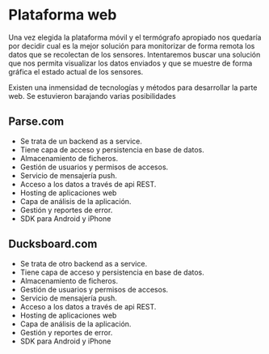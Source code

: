 # Plataforma web

Una vez elegida la plataforma móvil y el termógrafo apropiado nos quedaría por decidir cual es la mejor solución para monitorizar de forma remota los datos que se recolectan de los sensores. Intentaremos buscar una solución que nos permita visualizar los datos enviados y que se muestre de forma gráfica el estado actual de los sensores. 

Existen una inmensidad de tecnologías y métodos para desarrollar la parte web. Se estuvieron barajando varias posibilidades 


## Parse.com
- Se trata de un backend as a service.
- Tiene capa de acceso y persistencia en base de datos.
- Almacenamiento de ficheros.
- Gestión de usuarios y permisos de accesos.
- Servicio de mensajería push.
- Acceso a los datos a través de api REST.
- Hosting de aplicaciones web
- Capa de análisis de la aplicación.
- Gestión y reportes de error.
- SDK para Android y iPhone

## Ducksboard.com
- Se trata de otro backend as a service.
- Tiene capa de acceso y persistencia en base de datos.
- Almacenamiento de ficheros.
- Gestión de usuarios y permisos de accesos.
- Servicio de mensajería push.
- Acceso a los datos a través de api REST.
- Hosting de aplicaciones web
- Capa de análisis de la aplicación.
- Gestión y reportes de error.
- SDK para Android y iPhone